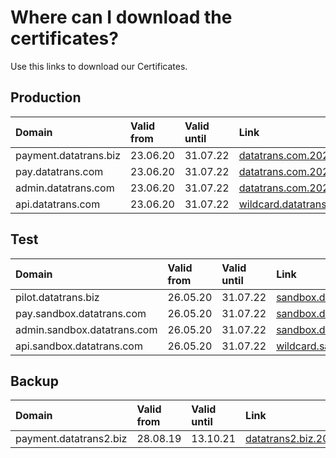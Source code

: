 # Where can I download the certificates?

Use this links to download our Certificates.

## Production

| **Domain** | **Valid from** | **Valid until** | **Link** |
| :--- | :--- | :--- | :--- |
| payment.datatrans.biz | 23.06.20 | 31.07.22 | [datatrans.com.2020.zip](https://github.com/datatrans/techinfo.datatrans.ch/raw/master/certs/datatrans.com.2020.zip) |
| pay.datatrans.com | 23.06.20 | 31.07.22 | [datatrans.com.2020.zip](https://github.com/datatrans/techinfo.datatrans.ch/raw/master/certs/datatrans.com.2020.zip) |
| admin.datatrans.com | 23.06.20 | 31.07.22 | [datatrans.com.2020.zip](https://github.com/datatrans/techinfo.datatrans.ch/raw/master/certs/datatrans.com.2020.zip) |
| api.datatrans.com | 23.06.20 | 31.07.22 | [wildcard.datatrans.com.2020.zip](https://github.com/datatrans/techinfo.datatrans.ch/raw/master/certs/wildcard.datatrans.com.2020.zip) |

## Test

| **Domain** | **Valid from** | **Valid until** | **Link** |
| :--- | :--- | :--- | :--- |
| pilot.datatrans.biz | 26.05.20 | 31.07.22 | [sandbox.datatrans.com.2020.zip](https://github.com/datatrans/techinfo.datatrans.ch/raw/master/certs/sandbox.datatrans.com.2020.zip) |
| pay.sandbox.datatrans.com | 26.05.20 | 31.07.22 | [sandbox.datatrans.com.2020.zip](https://github.com/datatrans/techinfo.datatrans.ch/raw/master/certs/sandbox.datatrans.com.2020.zip) |
| admin.sandbox.datatrans.com | 26.05.20 | 31.07.22 | [sandbox.datatrans.com.2020.zip](https://github.com/datatrans/techinfo.datatrans.ch/raw/master/certs/sandbox.datatrans.com.2020.zip) |
| api.sandbox.datatrans.com | 26.05.20 | 31.07.22 | [wildcard.sandbox.datatrans.com.2020.zip](https://github.com/datatrans/techinfo.datatrans.ch/raw/master/certs/wildcard.sandbox.datatrans.com.2020.zip) |

## Backup

| Domain | Valid from | Valid until | Link |
| :--- | :--- | :--- | :--- |
| payment.datatrans2.biz | 28.08.19 | 13.10.21 | [datatrans2.biz.2019.zip](https://github.com/datatrans/techinfo.datatrans.ch/raw/master/certs/datatrans2.biz.2019.zip) |

